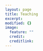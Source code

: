 ```yaml
---
layout: page
title: Teaching
excerpt: 
modified: {}
image: 
  feature: ""
  credit: 
  creditlink: 
---
```





